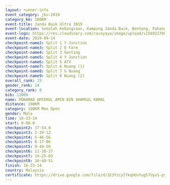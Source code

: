 ```yaml
---
layout: runner-info 
event_category: jbu-2019 
category_km: 100KM 
event-title: Janda Baik Ultra 2019  
event-location: Sekolah Kebangsaan, Kampung Janda Baik, Bentong, Pahang, Malaysia 
event-logo: https://res.cloudinary.com/raceyaya/image/upload/v1569217009/logo/janda-baik_vch1pc.jpg 
event-date: 2019-09-14 
checkpoint-name2: Split 1 Y Junction 
checkpoint-name3: Split 2 E Farm 
checkpoint-name4: Split 3 Genting 
checkpoint-name5: Split 4 Y Junction 
checkpoint-name6: Split 5 ATV 
checkpoint-name7: Split 6 Nuang (1) 
checkpoint-name8: Split 7 G Nuang 
checkpoint-name9: Split 8 Nuang (2) 
overall_rank: 15
gender_rank: 14
category_rank: 8
bib: 11060
name: MOHAMAD AMIERUL AMIN BIN SHAMSUL KAMAL
distance: 100KM
category: 100KM Men Open
gender: Male
time: 18-23-14
start: 0-00.0
checkpoint2: 37-54.0
checkpoint3: 2-39-12
checkpoint4: 5-46-56
checkpoint5: 8-17-06
checkpoint5: 9-44-50
checkpoint6: 11-30-27
checkpoint7: 14-25-03
checkpoint8: 16-40-51
finish: 18-23-14
country: Malaysia
certificate: https://drive.google.com/file/d/1E3YzcyIfkqhUsYug57UyuS-pyuhx-Jv4/view?usp=sharing
---
```

